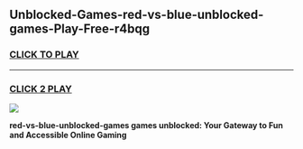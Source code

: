 
## Unblocked-Games-red-vs-blue-unblocked-games-Play-Free-r4bqg
<h3>
<a href="https://premium76.site?title=red-vs-blue-unblocked-games&ref=20M">CLICK TO PLAY</a></h3>
<hr>

<h3>
<a href="https://premium76.site?title=red-vs-blue-unblocked-games&ref=20M">CLICK 2 PLAY</a>
  
</h3>

<a href="https://premium76.site?title=red-vs-blue-unblocked-games&ref=19M"><img src="https://clearcache.store/games.png"></a>


**red-vs-blue-unblocked-games games unblocked: Your Gateway to Fun and Accessible Online Gaming**

